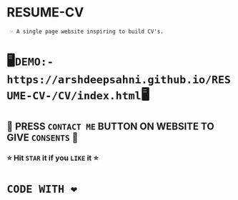 # RESUME-CV
``` ☞ A single page website inspiring to build CV's.```
# 🖥` DEMO:- https://arshdeepsahni.github.io/RESUME-CV-/CV/index.html `🖥
## 📩 PRESS `CONTACT ME` BUTTON ON WEBSITE TO GIVE `CONSENTS` 📩
### ⭐️ Hit `STAR` it if you `LIKE` it ⭐️
# `CODE WITH ❤️`
